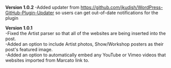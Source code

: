 **Version 1.0.2**
-Added updater from https://github.com/jkudish/WordPress-GitHub-Plugin-Updater so users can get out-of-date notifications for the plugin

**Version 1.0.1**  
-Fixed the Artist parser so that all of the websites are being inserted into the post.  
-Added an option to include Artist photos, Show/Workshop posters as their post's featured image.  
-Added an option to automatically embed any YouTube or Vimeo videos that websites imported from Marcato link to.  